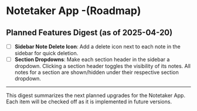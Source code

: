 # Notetaker App -(Roadmap)

## Planned Features Digest (as of 2025-04-20)

- [ ] **Sidebar Note Delete Icon**: Add a delete icon next to each note in the sidebar for quick deletion.
- [ ] **Section Dropdowns**: Make each section header in the sidebar a dropdown. Clicking a section header toggles the visibility of its notes. All notes for a section are shown/hidden under their respective section dropdown.

---
This digest summarizes the next planned upgrades for the Notetaker App. Each item will be checked off as it is implemented in future versions.
